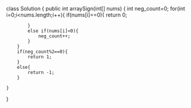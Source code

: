 class Solution {
    public int arraySign(int[] nums) {
        int neg_count=0;
        for(int i=0;i<nums.length;i++){
            if(nums[i]==0){
                return 0;

            }
            else if(nums[i]<0){
                neg_count++;
            } 
        }
        if(neg_count%2==0){
            return 1;
        }
        else{
            return -1;
        }

    }
}
